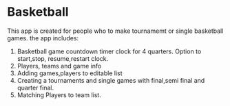 # Basketball
This app is created for people who to make tournamemt or single basketball games.
the app includes:
1. Basketball  game countdown timer clock for 4 quarters.
   Option to start,stop, resume,restart clock.
2. Players, teams and game info
3. Adding games,players to editable list
4. Creating a tournaments and single games with final,semi final and quarter final.
5. Matching Players to team list.








